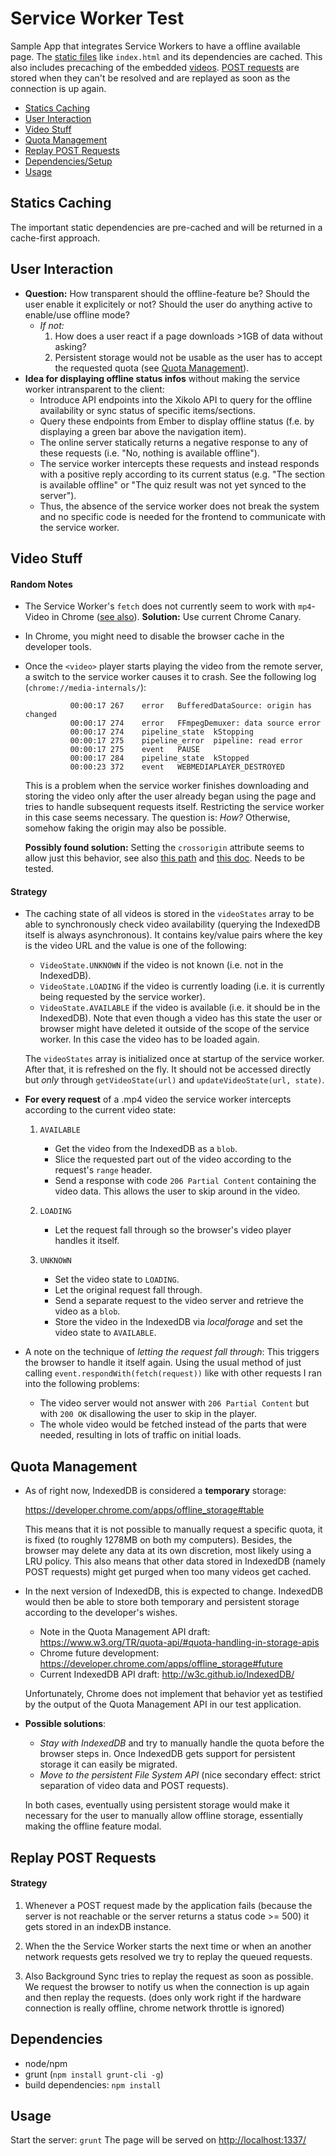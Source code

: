 # Service Worker Test

Sample App that integrates Service Workers to have a offline available page. The [static files](#statics-caching) like `index.html` and its dependencies are cached. This also includes precaching of the embedded [videos](#video-stuff). [POST requests](#replay-post-requests) are stored when they can't be resolved and are replayed as soon as the connection is up again.

- [Statics Caching](#statics-caching)
- [User Interaction](#user-interaction)
- [Video Stuff](#video-stuff)
- [Quota Management](#quota-management)
- [Replay POST Requests](#replay-post-requests)
- [Dependencies/Setup](#dependencies)
- [Usage](#usage)



## Statics Caching

The important static dependencies are pre-cached and will be returned in a cache-first approach.

## User Interaction

- **Question:** How transparent should the offline-feature be? Should the user enable it explicitely or not? Should the user do anything active to enable/use offline mode?
  - *If not:*
    1. How does a user react if a page downloads >1GB of data without asking?
	1. Persistent storage would not be usable as the user has to accept the requested quota (see [Quota Management](#quota-management)).
- **Idea for displaying offline status infos** without making the service worker intransparent to the client:
  - Introduce API endpoints into the Xikolo API to query for the offline availability or sync status of specific items/sections.
  - Query these endpoints from Ember to display offline status (f.e. by displaying a green bar above the navigation item).
  - The online server statically returns a negative response to any of these requests (i.e. "No, nothing is available offline").
  - The service worker intercepts these requests and instead responds with a positive reply according to its current status (e.g. "The section is available offline" or "The quiz result was not yet synced to the server").
  - Thus, the absence of the service worker does not break the system and no specific code is needed for the frontend to communicate with the service worker.

## Video Stuff

#### Random Notes
- The Service Worker's `fetch` does not currently seem to work with `mp4`-Video in Chrome ([see also](https://bugs.chromium.org/p/chromium/issues/detail?id=546076)). **Solution:** Use current Chrome Canary.
- In Chrome, you might need to disable the browser cache in the developer tools.
- Once the `<video>` player starts playing the video from the remote server, a switch to the service worker causes it to crash. See the following log (`chrome://media-internals/`):

                00:00:17 267	error	BufferedDataSource: origin has changed
                00:00:17 274	error	FFmpegDemuxer: data source error
                00:00:17 274	pipeline_state	kStopping
                00:00:17 275	pipeline_error	pipeline: read error
                00:00:17 275	event	PAUSE
                00:00:17 284	pipeline_state	kStopped
                00:00:23 372	event	WEBMEDIAPLAYER_DESTROYED
  This is a problem when the service worker finishes downloading and storing the video only after the user already began using the page and tries to handle subsequent requests itself. Restricting the service worker in this case seems necessary. The question is: *How?* Otherwise, somehow faking the origin may also be possible.
  
  **Possibly found solution:** Setting the `crossorigin` attribute seems to allow just this behavior, see also [this path](https://codereview.chromium.org/1418533005/patch/20001/30001) and [this doc](https://developer.mozilla.org/en-US/docs/Web/HTML/CORS_settings_attributes). Needs to be tested. 

#### Strategy
- The caching state of all videos is stored in the `videoStates` array to be able to synchronously check video availability (querying the IndexedDB itself is always asynchronous). It contains key/value pairs where the key is the video URL and the value is one of the following:

  - `VideoState.UNKNOWN` if the video is not known (i.e. not in the IndexedDB).
  - `VideoState.LOADING` if the video is currently loading (i.e. it is currently being requested by the service worker).
  - `VideoState.AVAILABLE` if the video is available (i.e. it should be in the IndexedDB). Note that even though a video has this state the user or browser might have deleted it outside of the scope of the service worker. In this case the video has to be loaded again.
  
  The `videoStates` array is initialized once at startup of the service worker. After that, it is refreshed on the fly. It should not be accessed directly but *only* through `getVideoState(url)` and `updateVideoState(url, state)`.

- **For every request** of a .mp4 video the service worker intercepts according to the current video state:

  1. `AVAILABLE`
     - Get the video from the IndexedDB as a `blob`.
     - Slice the requested part out of the video according to the request's `range` header.
     - Send a response with code `206 Partial Content` containing the video data. This allows the user to skip around in the video.
   
  1. `LOADING`
     - Let the request fall through so the browser's video player handles it itself.

  1. `UNKNOWN`
     - Set the video state to `LOADING`.
     - Let the original request fall through.
     - Send a separate request to the video server and retrieve the video as a `blob`.
     - Store the video in the IndexedDB via *localforage* and set the video state to `AVAILABLE`.

- A note on the technique of *letting the request fall through*: This triggers the browser to handle it itself again. Using the usual method of just calling `event.respondWith(fetch(request))` like with other requests I ran into the following problems:
  - The video server would not answer with `206 Partial Content` but with `200 OK` disallowing the user to skip in the player.
  - The whole video would be fetched instead of the parts that were needed, resulting in lots of traffic on initial loads.

## Quota Management
- As of right now, IndexedDB is considered a **temporary** storage:
  
  https://developer.chrome.com/apps/offline_storage#table
  
  This means that it is not possible to manually request a specific quota, it is fixed (to roughly 1278MB on both my computers).
  Besides, the browser may delete any data at its own discretion, most likely using a LRU policy.
  This also means that other data stored in IndexedDB (namely POST requests) might get purged when too many videos get cached.
- In the next version of IndexedDB, this is expected to change. IndexedDB would then be able to store both temporary and persistent storage according to the developer's wishes.
  - Note in the Quota Management API draft: https://www.w3.org/TR/quota-api/#quota-handling-in-storage-apis
  - Chrome future development: https://developer.chrome.com/apps/offline_storage#future
  - Current IndexedDB API draft: http://w3c.github.io/IndexedDB/
  
  Unfortunately, Chrome does not implement that behavior yet as testified by the output of the Quota Management API in our test application.

- **Possible solutions**:
  - *Stay with IndexedDB* and try to manually handle the quota before the browser steps in.
    Once IndexedDB gets support for persistent storage it can easily be migrated.
  - *Move to the persistent File System API* (nice secondary effect: strict separation of video data and POST requests).

  In both cases, eventually using persistent storage would make it necessary for the user to manually allow offline storage, essentially making the offline feature modal.
  
## Replay POST Requests

#### Strategy

1. Whenever a POST request made by the application fails (because the server is not reachable or the server returns a status code >= 500) it gets stored in an indexDB instance.

2. When the the Service Worker starts the next time or when an another network requests gets resolved we try to replay the queued requests.

3. Also Background Sync tries to replay the request as soon as possible. We request the browser to notify us when the connection is up again and then replay the requests. (does only work right if the hardware connection is really offline, chrome network throttle is ignored)



## Dependencies

- node/npm
- grunt (```npm install grunt-cli -g```)
- build dependencies: ```npm install```


## Usage

Start the server: ```grunt```
The page will be served on [http://localhost:1337/](http://localhost:1337/)
